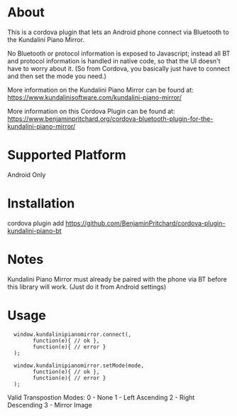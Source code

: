 
# About

This is a cordova plugin that lets an Android phone connect via Bluetooth to the Kundalini Piano Mirror. 

No Bluetooth or protocol information is exposed to Javascript; instead all BT and protocol information is handled in native code, so that the UI doesn't have to worry about it. (So from Cordova, you basically just have to connect and then set the mode you need.)

More information on the Kundalini Piano Mirror can be found at:
https://www.kundalinisoftware.com/kundalini-piano-mirror/   

More information on this Cordova Plugin can be found at: 
https://www.benjaminpritchard.org/cordova-bluetooth-plugin-for-the-kundalini-piano-mirror/

# Supported Platform
Android Only

# Installation

cordova plugin add https://github.com/BenjaminPritchard/cordova-plugin-kundalini-piano-bt

# Notes

Kundalini Piano Mirror must already be paired with the phone via BT before this library will work. (Just do it from Android settings)

# Usage

      window.kundalinipianomirror.connect(,
            function(e){ // ok },
            function(e){ // error }
      );

      window.kundalinipianomirror.setMode(mode,
            function(e){ // ok },
            function(e){ // error }
      );

Valid Transpostion Modes:
    0 - None
    1 - Left Ascending
    2 - Right Descending
    3 - Mirror Image

